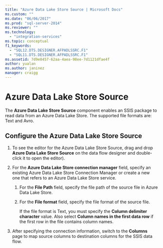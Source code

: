 ```yaml
---
title: "Azure Data Lake Store Source | Microsoft Docs"
ms.custom: ""
ms.date: "06/06/2017"
ms.prod: "sql-server-2014"
ms.reviewer: ""
ms.technology: 
  - "integration-services"
ms.topic: conceptual
f1_keywords: 
  - "SQL12.DTS.DESIGNER.AFPADLSSRC.F1"
  - "SQL11.DTS.DESIGNER.AFPADLSSRC.F1"
ms.assetid: 7d9e8457-62aa-4aea-98ee-7d1121dfae4f
author: yualan
ms.author: janinez
manager: craigg
---
```

# Azure Data Lake Store Source
  The **Azure Data Lake Store Source** component enables an SSIS package to read data from an Azure Data Lake Store. The supported file formats are: Text and Avro.
  
## Configure the Azure Data Lake Store Source 
  
1.  To see the editor for the Azure Data Lake Store Source, drag and drop **Azure Data Lake Store Source** on the data flow designer and double-click it to open the editor).  
  
2.  For the **Azure Data Lake Store connection manager** field, specify an existing Azure Data Lake Store Connection Manager or create a new one that refers to an Azure Data Lake Store service.  
  
    1.  For the **File Path** field, specify the file path of the source file in Azure Data Lake Store.   
  
    2.  For the **File format** field, specify the file format of the source file.  
  
        If the file format is Text, you must specify the **Column delimiter character** value. Also select **Column names in the first data row** if the first row in the file contains column names.  
  
3.  After specifying the connection information, switch to the **Columns** page to map source columns to destination columns for the SSIS data flow.  
